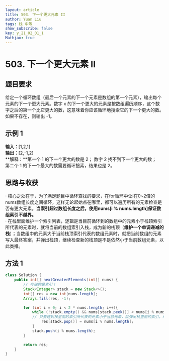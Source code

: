 ```yaml
---
layout: article
title: 503. 下一个更大元素 II
author: Yuan Liu
tags: 栈 中等
show_subscribe: false
key: y_21_02_01_1
Mathjax: true
---
```


# 503. 下一个更大元素 II


## 题目要求

给定一个循环数组（最后一个元素的下一个元素是数组的第一个元素），输出每个元素的下一个更大元素。数字 x 的下一个更大的元素是按数组遍历顺序，这个数字之后的第一个比它更大的数，这意味着你应该循环地搜索它的下一个更大的数。如果不存在，则输出 -1。 

## 示例 1
**输入：**[1,2,1]  
**输出：**[2,-1,2]  
**解释：**第一个 1 的下一个更大的数是 2； 
数字 2 找不到下一个更大的数；  
第二个 1 的下一个最大的数需要循环搜索，结果也是 2。 


## 思路与收获  
· 核心之处在于，为了满足题目中循环查找的要求，在for循环中让i在0~2倍的nums数组长度之间循环，这样无论起始点在哪里，都可以遍历所有的元素检查是否有更大元素。**当索引超过数组长度之后，使用nums[i % nums.length]保证数组索引不越界。**  
· 在栈里面维护一个索引列表，逻辑是当目前循环到的数组中的元素小于栈顶索引所代表的元素时，就将当前的数组索引入栈，成为新的栈顶（**维护一个单调递减的栈**）；当数组中的元素大于当前栈顶索引代表的数组元素时，就把当前数组的元素写入最终答案，并弹出栈顶，继续检查新的栈顶是不是依然小于当前数组元素，以此类推。



## 方法 1

```java
class Solution {
    public int[] nextGreaterElements(int[] nums) {
        // 存储的是索引！
        Stack<Integer> stack = new Stack<>();
        int[] res = new int[nums.length];
        Arrays.fill(res, -1);

        for (int i = 0; i < 2 * nums.length; i++){
            while (!stack.empty() && nums[stack.peek()] < nums[i % nums.length]){
			// 只要遇到栈里面的索引所代表的元素小于当前元素，就弹出栈里面的索引，给索引上的元素赋当前值（即比他大的元素）
                res[stack.pop()] = nums[i % nums.length];
            }
            stack.push(i % nums.length);
        }

        return res;
    }
}
```

